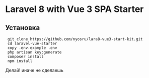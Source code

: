 # Laravel 8 with Vue 3 SPA Starter

## Установка

     git clone https://github.com/nyosru/lara8-vue3-start-kit.git
     cd laravel-vue-starter
     copy .env.example .env
     php artisan key:generate
     composer install
     npm install

Делай! иначе не сделаешь